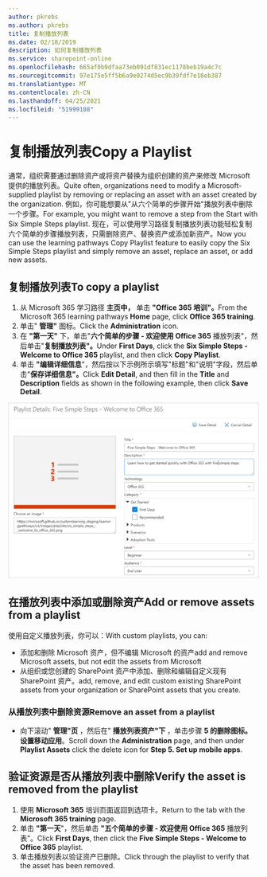 ```yaml
---
author: pkrebs
ms.author: pkrebs
title: 复制播放列表
ms.date: 02/18/2019
description: 如何复制播放列表
ms.service: sharepoint-online
ms.openlocfilehash: 665af0b9dfaa73eb091df831ec1178beb19a4c7c
ms.sourcegitcommit: 97e175e5ff5b6a9e0274d5ec9b39fdf7e18eb387
ms.translationtype: MT
ms.contentlocale: zh-CN
ms.lasthandoff: 04/25/2021
ms.locfileid: "51999108"
---
```

# <a name="copy-a-playlist"></a><span data-ttu-id="1c6dd-103">复制播放列表</span><span class="sxs-lookup"><span data-stu-id="1c6dd-103">Copy a Playlist</span></span>
<span data-ttu-id="1c6dd-104">通常，组织需要通过删除资产或将资产替换为组织创建的资产来修改 Microsoft 提供的播放列表。</span><span class="sxs-lookup"><span data-stu-id="1c6dd-104">Quite often, organizations need to modify a Microsoft-supplied playlist by removing or replacing an asset with an asset created by the organization.</span></span> <span data-ttu-id="1c6dd-105">例如，你可能想要从"从六个简单的步骤开始"播放列表中删除一个步骤。</span><span class="sxs-lookup"><span data-stu-id="1c6dd-105">For example, you might want to remove a step from the Start with Six Simple Steps playlist.</span></span> <span data-ttu-id="1c6dd-106">现在，可以使用学习路径复制播放列表功能轻松复制六个简单的步骤播放列表，只需删除资产、替换资产或添加新资产。</span><span class="sxs-lookup"><span data-stu-id="1c6dd-106">Now you can use the learning pathways Copy Playlist feature to easily copy the Six Simple Steps playlist and simply remove an asset, replace an asset, or add new assets.</span></span> 

## <a name="to-copy-a-playlist"></a><span data-ttu-id="1c6dd-107">复制播放列表</span><span class="sxs-lookup"><span data-stu-id="1c6dd-107">To copy a playlist</span></span>

1. <span data-ttu-id="1c6dd-108">从 Microsoft 365 学习路径 **主页中，** 单击 **"Office 365 培训"。**</span><span class="sxs-lookup"><span data-stu-id="1c6dd-108">From the Microsoft 365 learning pathways **Home** page, click **Office 365 training**.</span></span>
2. <span data-ttu-id="1c6dd-109">单击" **管理"** 图标。</span><span class="sxs-lookup"><span data-stu-id="1c6dd-109">Click the **Administration** icon.</span></span>
3. <span data-ttu-id="1c6dd-110">在 **"第一天"** 下，单击"**六个简单的步骤 - 欢迎使用 Office 365** 播放列表"，然后单击"**复制播放列表"。**</span><span class="sxs-lookup"><span data-stu-id="1c6dd-110">Under **First Days**, click the **Six Simple Steps - Welcome to Office 365** playlist, and then click **Copy Playlist**.</span></span> 
4. <span data-ttu-id="1c6dd-111">单击 **"编辑详细信息**"，然后按以下示例所示填写"标题"和"说明"字段，然后单击"**保存详细信息"。**</span><span class="sxs-lookup"><span data-stu-id="1c6dd-111">Click **Edit Detail**, and then fill in the **Title** and **Description** fields as shown in the following example, then click **Save Detail**.</span></span>  
 
![cg-copyplaylist5steps.png](media/cg-copyplaylist5steps.png)

## <a name="add-or-remove-assets-from-a-playlist"></a><span data-ttu-id="1c6dd-113">在播放列表中添加或删除资产</span><span class="sxs-lookup"><span data-stu-id="1c6dd-113">Add or remove assets from a playlist</span></span>
<span data-ttu-id="1c6dd-114">使用自定义播放列表，你可以：</span><span class="sxs-lookup"><span data-stu-id="1c6dd-114">With custom playlists, you can:</span></span>
- <span data-ttu-id="1c6dd-115">添加和删除 Microsoft 资产，但不编辑 Microsoft 的资产</span><span class="sxs-lookup"><span data-stu-id="1c6dd-115">add and remove Microsoft assets, but not edit the assets from Microsoft</span></span>
- <span data-ttu-id="1c6dd-116">从组织或您创建的 SharePoint 资产中添加、删除和编辑自定义现有 SharePoint 资产。</span><span class="sxs-lookup"><span data-stu-id="1c6dd-116">add, remove, and edit custom existing SharePoint assets from your organization or SharePoint assets that you create.</span></span> 

### <a name="remove-an-asset-from-a-playlist"></a><span data-ttu-id="1c6dd-117">从播放列表中删除资源</span><span class="sxs-lookup"><span data-stu-id="1c6dd-117">Remove an asset from a playlist</span></span>
- <span data-ttu-id="1c6dd-118">向下滚动" **管理"页** ，然后在" **播放列表资产"下** ，单击步骤 **5 的删除图标。设置移动应用**。</span><span class="sxs-lookup"><span data-stu-id="1c6dd-118">Scroll down the **Administration** page, and then under **Playlist Assets** click the delete icon for **Step 5. Set up mobile apps**.</span></span> 

## <a name="verify-the-asset-is-removed-from-the-playlist"></a><span data-ttu-id="1c6dd-119">验证资源是否从播放列表中删除</span><span class="sxs-lookup"><span data-stu-id="1c6dd-119">Verify the asset is removed from the playlist</span></span>
1. <span data-ttu-id="1c6dd-120">使用 **Microsoft 365** 培训页面返回到选项卡。</span><span class="sxs-lookup"><span data-stu-id="1c6dd-120">Return to the tab with the **Microsoft 365 training** page.</span></span>
2. <span data-ttu-id="1c6dd-121">单击 **"第一天**"，然后单击 **"五个简单的步骤 - 欢迎使用 Office 365** 播放列表"。</span><span class="sxs-lookup"><span data-stu-id="1c6dd-121">Click **First Days**, then click the **Five Simple Steps - Welcome to Office 365** playlist.</span></span> 
3. <span data-ttu-id="1c6dd-122">单击播放列表以验证资产已删除。</span><span class="sxs-lookup"><span data-stu-id="1c6dd-122">Click through the playlist to verify that the asset has been removed.</span></span>


